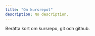 ```yaml
---
title: "Om kursrepot" 
description: No description.
---
```


Berätta kort om kursrepo, git och github.





